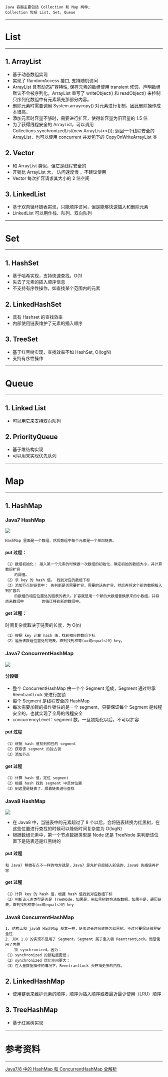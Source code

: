 	Java 容器主要包括 Collection 和 Map 两种;
	Collection 包括 List, Set, Queue
	
---
# List
---

## 1. ArrayList
- 基于动态数组实现
- 实现了 RandomAccess 接口, 支持随机访问
- ArrayList 具有动态扩容特性, 保存元素的数组使用 transient 修饰，声明数组默认不会被序列化。ArrayList 重写了 writeObject() 和 readObject() 来控制只序列化数组中有元素填充那部分内容。
- 删除元素时需要调用 System.arraycopy() 对元素进行复制，因此删除操作成本很高。
- 添加元素时容量不够时，需要进行扩容，使得新容量为旧容量的 1.5 倍
- 为了获得线程安全的 ArrayList，可以调用 Collections.synchronizedList(new ArrayList<>()); 返回一个线程安全的 ArrayList，也可以使用 concurrent 并发包下的 CopyOnWriteArrayList 类

## 2. Vector
- 和 ArrayList 类似，但它是线程安全的
- 开销比 ArrayList 大， 访问速度慢 ，不建议使用
- Vector 每次扩容请求其大小的 2 倍空间

## 3. LinkedList
- 基于双向循环链表实现，只能顺序访问，但是能够快速插入和删除元素
- LinkedList 可以用作栈、队列、双向队列

---
# Set
---

## 1. HashSet
- 基于哈希实现，支持快速查找，O(1)
- 失去了元素的插入顺序信息
- 不支持有序性操作，如查找某个范围内的元素

## 2. LinkedHashSet
- 具有 Hashset 的查找效率
- 内部使用链表维护了元素的插入顺序

## 3. TreeSet
- 基于红黑树实现，查找效率不如 HashSet, O(logN)
- 支持有序性操作

---
# Queue
---

## 1. Linked List
- 可以用它来支持双向队列


## 2. PriorityQueue
- 基于堆结构实现
- 可以用来实现优先队列

---
# Map
---

## 1. HashMap

### Java7 HashMap

![](https://javadoop.com/blogimages/map/1.png)

	HashMap 里面是一个数组，然后数组中每个元素是一个单向链表。

#### put 过程：
	（1）数组初始化： 插入第一个元素的时候做一次数组的初始化，确定初始的数组大小，并计算数组扩容
	  	的阈值。
	（2）求 key 的 hash 值， 找到对应的数组下标
	（3）添加节点到链表中： 先判断是否需要扩容，需要的话先扩容，然后再将这个新的数据插入到扩容后
		的数组的相应位置处的链表的表头。扩容就是用一个新的大数组替换原来的小数组，并将原来数组中		的值迁移到新的数组中。
		
#### get 过程：
时间复杂度取决于链表的长度，为 O(n)

	（1）根据 key 计算 hash 值，找到相应的数组下标
	（2）遍历该数组位置处的链表，直到找到相等(==或equals)的 key。
	
### Java7 ConcurrentHashMap
![](https://javadoop.com/blogimages/map/3.png)

#### 分段锁
- 整个 ConcurrentHashMap 由一个个 Segment 组成，Segment 通过继承 ReentrantLock 来进行加锁
- 每个 Segment 是线程安全的 HashMap
- 每次需要加锁的操作锁住的是一个 segment，只要保证每个 Segment 是线程安全的，也就实现了全局的线程安全
- concurrencyLevel：segment 数，一旦初始化以后，不可以扩容

#### put 过程
	（1）根据 hash 值找到相应的 segment
	（2）获取该 segment 的独占锁
	（3）添加节点
	
#### get 过程
	（1）计算 hash 值，定位 segment 
	（2）根据 hash 找到 segment 中具体位置
	（3）到这里是链表了，顺着链表进行查找

### Java8 HashMap
![](https://javadoop.com/blogimages/map/2.png)

- 在 Java8 中，当链表中的元素超过了 8 个以后，会将链表转换为红黑树，在这些位置进行查找的时候可以降低时间复杂度为 O(logN)
- 根据数组元素中，第一个节点数据类型是 Node 还是 TreeNode 来判断该位置下是链表还是红黑树的

#### put 过程
	和 Java7 稍微有点不一样的地方就是，Java7 是先扩容后插入新值的，Java8 先插值再扩容
	
#### get 过程
	（1）计算 key 的 hash 值，根据 hash 值找到对应数组下标
	（2）判断该元素类型是否是 TreeNode，如果是，用红黑树的方法取数据，如果不是，遍历链表，直到找到相等(==或equals)的 key
	
### Java8 ConcurrentHashMap
	1. 结构上和 java8 HashMap 基本一样，链表过长时会转换为红黑树。不过它要保证线程安全性
	2. JDK 1.8 的实现不是用了 Segment，Segment 属于重入锁 ReentrantLock。而是使用了内置
		锁 synchronized，因为：
	（1）synchronized 的锁粒度更低；
	（2）synchronized 优化空间更大；
	（3）在大量数据操作的情况下，ReentrantLock 会开销更多的内存。


## 2. LinkedHashMap
- 使用链表来维护元素的顺序，顺序为插入顺序或者最近最少使用（LRU）顺序


## 3. TreeHashMap
- 基于红黑树实现


---
# 参考资料
---
[Java7/8 中的 HashMap 和 ConcurrentHashMap 全解析](http://www.importnew.com/28263.html)